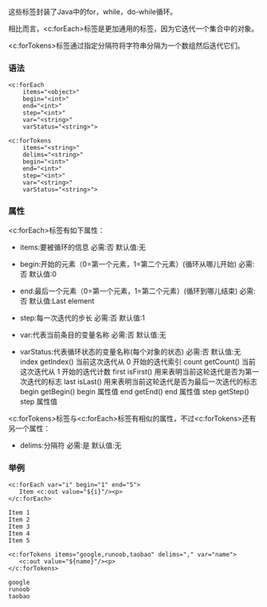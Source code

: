 这些标签封装了Java中的for，while，do-while循环。

相比而言，<c:forEach>标签是更加通用的标签，因为它迭代一个集合中的对象。

<c:forTokens>标签通过指定分隔符将字符串分隔为一个数组然后迭代它们。

### 语法
```
<c:forEach
    items="<object>"
    begin="<int>"
    end="<int>"
    step="<int>"
    var="<string>"
    varStatus="<string>">

<c:forTokens
    items="<string>"
    delims="<string>"
    begin="<int>"
    end="<int>"
    step="<int>"
    var="<string>"
    varStatus="<string>">
```

### 属性
<c:forEach>标签有如下属性：
- items:要被循环的信息
    必需:否
    默认值:无

- begin:开始的元素（0=第一个元素，1=第二个元素）(循环从哪儿开始)
    必需:否
    默认值:0

- end:最后一个元素（0=第一个元素，1=第二个元素）(循环到哪儿结束)
    必需:否
    默认值:Last element

- step:每一次迭代的步长
    必需:否
    默认值:1

- var:代表当前条目的变量名称
    必需:否
    默认值:无

- varStatus:代表循环状态的变量名称(每个对象的状态)
    必需:否
    默认值:无
    index       getIndex()               当前这次迭代从 0 开始的迭代索引
    count       getCount()             当前这次迭代从 1 开始的迭代计数
    first          isFirst()                  用来表明当前这轮迭代是否为第一次迭代的标志
    last          isLast()                  用来表明当前这轮迭代是否为最后一次迭代的标志
    begin      getBegin()             begin 属性值
    end         getEnd()                 end 属性值
    step        getStep()                step 属性值


<c:forTokens>标签与<c:forEach>标签有相似的属性，不过<c:forTokens>还有另一个属性：

- delims:分隔符
    必需:是
    默认值:无

### 举例
```
<c:forEach var="i" begin="1" end="5">
   Item <c:out value="${i}"/><p>
</c:forEach>

Item 1
Item 2
Item 3
Item 4
Item 5

<c:forTokens items="google,runoob,taobao" delims="," var="name">
   <c:out value="${name}"/><p>
</c:forTokens>

google
runoob
taobao
```